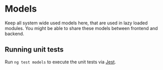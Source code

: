 # Models

Keep all system wide used models here, that are used in lazy loaded modules.
You might be able to share these models between frontend and backend.

## Running unit tests

Run `ng test models` to execute the unit tests via [Jest](https://jestjs.io).
